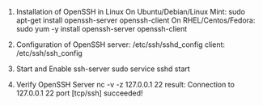 1. Installation of OpenSSH in Linux
	On Ubuntu/Debian/Linux Mint:		sudo apt-get install openssh-server openssh-client
	On RHEL/Centos/Fedora:				sudo yum -y install openssh-server openssh-client

2. Configuration of OpenSSH
	server: /etc/ssh/sshd_config
	client: /etc/ssh/ssh_config

3. Start and Enable ssh-server
	sudo service sshd start

4. Verify OpenSSH Server
	nc -v -z 127.0.0.1 22
	result: Connection to 127.0.0.1 22 port [tcp/ssh] succeeded!
